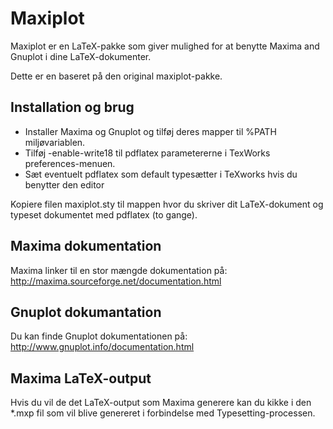 # Maxiplot

Maxiplot er en LaTeX-pakke som giver mulighed for at benytte Maxima and Gnuplot i dine LaTeX-dokumenter.

Dette er en baseret på den original maxiplot-pakke.

## Installation og brug

- Installer Maxima og Gnuplot og tilføj deres mapper til %PATH miljøvariablen.
- Tilføj -enable-write18 til pdflatex parametererne i TexWorks preferences-menuen.
- Sæt eventuelt pdflatex som default typesætter i TeXworks hvis du benytter den editor

Kopiere filen maxiplot.sty til mappen hvor du skriver dit LaTeX-dokument og typeset dokumentet med pdflatex (to gange).

## Maxima dokumentation

Maxima linker til en stor mængde dokumentation på:
http://maxima.sourceforge.net/documentation.html

## Gnuplot dokumantation

Du kan finde Gnuplot dokumentationen på:
http://www.gnuplot.info/documentation.html

## Maxima LaTeX-output

Hvis du vil de det LaTeX-output som Maxima generere kan du kikke i den *.mxp fil som vil blive genereret i forbindelse med 
Typesetting-processen.